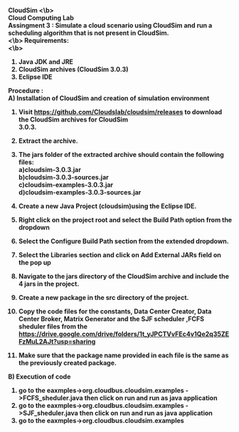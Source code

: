 <b>CloudSim  <\b><br>
Cloud Computing Lab<br>
<b>Assingment 3 : Simulate a cloud scenario using CloudSim and run a scheduling algorithm that is not present in CloudSim.<br><\b>
<b>Requirements: <br><\b>
1. Java JDK and JRE <br>
2. CloudSim archives (CloudSim 3.0.3) <br>
3. Eclipse IDE <br>

<b>Procedure :</b><br>
A) Installation of CloudSim and creation of simulation environment<br>
1. Visit https://github.com/Cloudslab/cloudsim/releases to download the CloudSim archives for CloudSim<br>
3.0.3.

2. Extract the archive.<br>
3. The jars folder of the extracted archive should contain the following files:<br>
a)cloudsim-3.0.3.jar<br>
b)cloudsim-3.0.3-sources.jar<br>
c)cloudsim-examples-3.0.3.jar<br>
d)cloudsim-examples-3.0.3-sources.jar<br>
4. Create a new Java Project (cloudsim)using the Eclipse IDE.<br>
5. Right click on the project root and select the Build Path option from the dropdown<br>

6. Select the Configure Build Path section from the extended dropdown.<br>

7. Select the Libraries section and click on Add External JARs field on the pop up<br>

8. Navigate to the jars directory of the CloudSim archive and include the 4 jars in the project.<br>
9. Create a new package in the src directory of the project.<br>
10. Copy the code files for the constants, Data Center Creator, Data Center Broker, Matrix Generator and the SJF scheduler ,FCFS sheduler files from the
https://drive.google.com/drive/folders/1t_yJPCTVvFEc4v1Qe2q35ZEFzMuL2AJt?usp=sharing<br>
11. Make sure that the package name provided in each file is the same as the previously created package.<br>

B) Execution of code<br>
1. go to the eaxmples->org.cloudbus.cloudsim.examples ->FCFS_sheduler.java then click on run and run as java application<br>
2. go to the eaxmples->org.cloudbus.cloudsim.examples ->SJF_sheduler.java then click on run and run as java application<br>
3. go to the eaxmples->org.cloudbus.cloudsim.examples<br>
